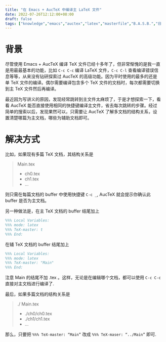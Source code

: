 ```yaml
---
title: "在 Emacs + AucTeX 中编译主 LaTeX 文件"
date: 2022-07-26T12:12:00+08:00
draft: false
tags: ["knowledge","emacs","auctex","latex","masterfile","B.A.S.B.","日精一技"]
---
```


# 背景

尽管使用 Emacs + AucTeX 编译 TeX 文件已经十多年了，但非常惭愧的是我一直是用最最基本的功能，比如  `C-c C-c` 编译 LaTeX 文件，`C-c C-l` 查看编译错误信息等等，从来没有钻研探索过 AucTeX 的高级功能。因为平时使用的最多的还是单 TeX 文件的编译。偶尔需要编译包含多个 TeX 文件的文档时，每次都需要切换到主 TeX 文件然后再编译。

最近因为写讲义的原因，发现经常跳转到主文件太麻烦了，于是才想探索一下，看看 AucTeX 能否直接使用相同的快捷键编译主文件，省去每次跳转的步骤。经过简单的搜索以后，发现果然可以，只需要让 AucTeX 了解多文档的结构关系，设置清楚哪篇为主文档，哪些为辅助文档即可。

# 解决方式

比如，如果现有多篇 TeX 文档，其结构关系是 

> Main.tex
> 
> - ch0.tex
> - ch1.tex
> - …

则只需在每篇文档的 buffer 中使用快捷键 `C-c _`, AucTeX 就会提示你确认此 buffer 是否为主文档。

另一种做法是，在主 TeX 文档的 buffer 结尾加上 

```latex
%%% Local Variables:
%%% mode: latex
%%% TeX-master: t
%%% End:
```

在辅 TeX 文档的 buffer 结尾加上

```latex
%%% Local Variables:
%%% mode: latex
%%% TeX-master: "Main"
%%% End:
```

注意 Main 的结尾不加 .tex 。这样，无论是在编辑哪个文档，都可以使用 `C-c C-c` 直接对主文档进行编译了. 

最后，如果多篇文档的结构关系是 

> ./ Main.tex
> 
> - ./ch0/ch0.tex
> - ./ch1/ch1.tex
> - …

那么，只要把 `%%% TeX-master: “Main”` 改成 `%%% TeX-maser: “../Main”` 即可.
